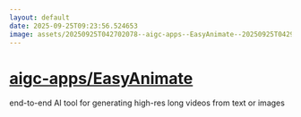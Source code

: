 ```yaml
---
layout: default
date: 2025-09-25T09:23:56.524653
image: assets/20250925T042702078--aigc-apps--EasyAnimate--20250925T042901838--cropped.png
---
```


# [aigc-apps/EasyAnimate](https://github.com/aigc-apps/EasyAnimate)

end-to-end AI tool for generating high-res long videos from text or images
